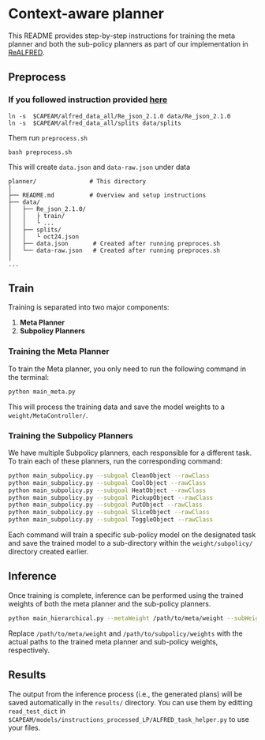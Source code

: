 # Context-aware planner
This README provides step-by-step instructions for training the meta planner and both the sub-policy planners as part of our implementation in [ReALFRED](https://github.com/snumprlab/realfred).

## Preprocess
### If you followed instruction provided [here](htttps;?/)
```
ln -s  $CAPEAM/alfred_data_all/Re_json_2.1.0 data/Re_json_2.1.0
ln -s  $CAPEAM/alfred_data_all/splits data/splits
```

Them run `preprocess.sh`
```
bash preprocess.sh
```
This will create `data.json` and `data-raw.json` under data
```
planner/               # This directory
│
├── README.md          # Overview and setup instructions
├── data/
│   ├── Re_json_2.1.0/ 
│   │   ├ train/
│   │   └ ...
│   ├── splits/
│   │   └ oct24.json
│   ├── data.json       # Created after running preproces.sh   
│   └── data-raw.json   # Created after running preproces.sh   
│
...
```

## Train
Training is separated into two major components:
1. **Meta Planner**
2. **Subpolicy Planners**

### Training the Meta Planner
To train the Meta planner, you only need to run the following command in the terminal:

```sh
python main_meta.py
```

This will process the training data and save the model weights to a `weight/MetaController/`.

### Training the Subpolicy Planners
We have multiple Subpolicy planners, each responsible for a different task. To train each of these planners, run the corresponding command:

```sh
python main_subpolicy.py --subgoal CleanObject --rawClass
python main_subpolicy.py --subgoal CoolObject --rawClass
python main_subpolicy.py --subgoal HeatObject --rawClass
python main_subpolicy.py --subgoal PickupObject --rawClass
python main_subpolicy.py --subgoal PutObject --rawClass
python main_subpolicy.py --subgoal SliceObject --rawClass
python main_subpolicy.py --subgoal ToggleObject --rawClass
```

Each command will train a specific sub-policy model on the designated task and save the trained model to a sub-directory within the `weight/subpolicy/` directory created earlier.

## Inference

Once training is complete, inference can be performed using the trained weights of both the meta planner and the sub-policy planners.

```sh
python main_hierarchical.py --metaWeight /path/to/meta/weight --subWeight /path/to/subpolicy/weights
```

Replace `/path/to/meta/weight` and `/path/to/subpolicy/weights` with the actual paths to the trained meta planner and sub-policy weights, respectively.


## Results

The output from the inference process (i.e., the generated plans) will be saved automatically in the `results/` directory. You can use them by editting `read_test_dict` in `$CAPEAM/models/instructions_processed_LP/ALFRED_task_helper.py` to use your files.
